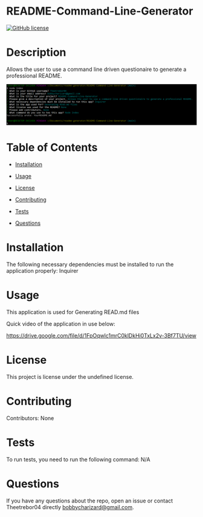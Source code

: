 
# README-Command-Line-Generator
  [![GitHub license](https://img.shields.io/badge/license-MIT-blue.svg)](https://github.com/Theetrebor04/README-Command-Line-Generator)

# Description

Allows the user to use a command line driven questionaire to generate a professional README.

![alt text](./images/Capture-1.png "Active project in Command Line")

# Table of Contents 

* [Installation](#installation)

* [Usage](#usage)

* [License](#license)

* [Contributing](#contributing)

* [Tests](#tests)

* [Questions](#questions)

# Installation

The following necessary dependencies must be installed to run the application properly: Inquirer

# Usage

​This application is used for Generating READ.md files

Quick video of the application in use below:

https://drive.google.com/file/d/1FpOqwlc1mrC0klDkHi0TxLx2v-3Bf7TU/view

# License
This project is license under the undefined license.

# Contributing

​Contributors: None

# Tests

To run tests, you need to run the following command: N/A

# Questions

If you have any questions about the repo, open an issue or contact Theetrebor04 directly bobbycharizard@gmail.com.
